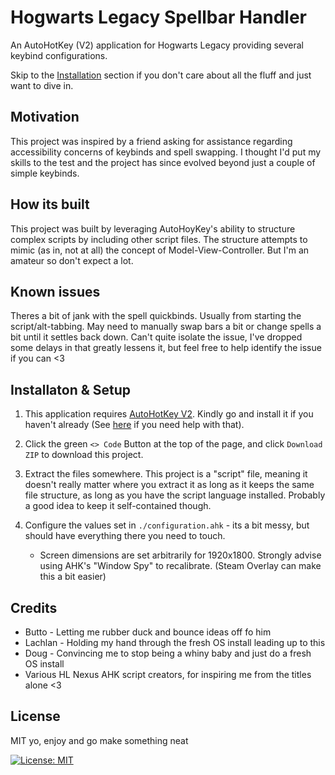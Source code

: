 # Hogwarts Legacy Spellbar Handler

An AutoHotKey (V2) application for Hogwarts Legacy providing several keybind
configurations.

Skip to the [Installation](#installation_and_setup) section if you don't care about all the fluff and just want
to dive in.

## Motivation
This project was inspired by a friend asking for assistance regarding 
accessibility concerns of keybinds and spell swapping. I thought I'd
put my skills to the test and the project has since evolved beyond just 
a couple of simple keybinds.

## How its built
This project was built by leveraging AutoHoyKey's ability to structure
complex scripts by including other script files. The structure attempts to
mimic (as in, not at all) the concept of Model-View-Controller. But
I'm an amateur so don't expect a lot.

## Known issues
Theres a bit of jank with the spell quickbinds. Usually from starting the 
script/alt-tabbing. May need to manually swap bars a bit or change spells a 
bit until it settles back down. Can't quite isolate the issue, I've dropped
some delays in that greatly lessens it, but feel free to help identify
the issue if you can <3

<a name="installation_and_setup"></a>
## Installaton & Setup
1. This application requires [AutoHotKey V2](https://github.com/AutoHotkey/AutoHotkey/releases).
Kindly go and install 
it if you haven't already
(See [here](https://www.autohotkey.com/docs/v2/howto/Install.htm) if you 
need help with that).

2. Click the green `<> Code` Button at the top of the page, and click `Download ZIP` to download this project.

3. Extract the files somewhere. This project is a "script" file, meaning it
doesn't really matter where you extract it as long as it keeps the same 
file structure, as long as you have the script language installed. Probably
a good idea to keep it self-contained though.

4. Configure the values set in `./configuration.ahk` - its a bit messy, but should have everything there you need to touch.

    * Screen dimensions are set arbitrarily for 1920x1800. Strongly advise
    using AHK's "Window Spy" to recalibrate. (Steam Overlay can make this a bit easier)

## Credits
- Butto - Letting me rubber duck and bounce ideas off fo him
- Lachlan - Holding my hand through the fresh OS install leading up to
this
- Doug - Convincing me to stop being a whiny baby and just do a fresh OS
install
- Various HL Nexus AHK script creators, for inspiring me from the titles 
alone <3

## License
MIT yo, enjoy and go make something neat

[![License: MIT](https://img.shields.io/badge/License-MIT-yellow.svg)](https://opensource.org/licenses/MIT)
